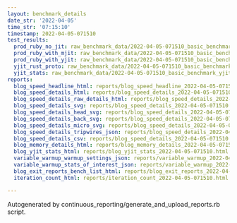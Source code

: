```yaml
---
layout: benchmark_details
date_str: '2022-04-05'
time_str: '07:15:10'
timestamp: 2022-04-05-071510
test_results:
  prod_ruby_no_jit: raw_benchmark_data/2022-04-05-071510_basic_benchmark_prod_ruby_no_jit.json
  prod_ruby_with_mjit: raw_benchmark_data/2022-04-05-071510_basic_benchmark_prod_ruby_with_mjit.json
  prod_ruby_with_yjit: raw_benchmark_data/2022-04-05-071510_basic_benchmark_prod_ruby_with_yjit.json
  yjit_rust_proto: raw_benchmark_data/2022-04-05-071510_basic_benchmark_yjit_rust_proto.json
  yjit_stats: raw_benchmark_data/2022-04-05-071510_basic_benchmark_yjit_stats.json
reports:
  blog_speed_headline_html: reports/blog_speed_headline_2022-04-05-071510.html
  blog_speed_details_html: reports/blog_speed_details_2022-04-05-071510.html
  blog_speed_details_raw_details_html: reports/blog_speed_details_2022-04-05-071510.raw_details.html
  blog_speed_details_svg: reports/blog_speed_details_2022-04-05-071510.svg
  blog_speed_details_head_svg: reports/blog_speed_details_2022-04-05-071510.head.svg
  blog_speed_details_back_svg: reports/blog_speed_details_2022-04-05-071510.back.svg
  blog_speed_details_micro_svg: reports/blog_speed_details_2022-04-05-071510.micro.svg
  blog_speed_details_tripwires_json: reports/blog_speed_details_2022-04-05-071510.tripwires.json
  blog_speed_details_csv: reports/blog_speed_details_2022-04-05-071510.csv
  blog_memory_details_html: reports/blog_memory_details_2022-04-05-071510.html
  blog_yjit_stats_html: reports/blog_yjit_stats_2022-04-05-071510.html
  variable_warmup_warmup_settings_json: reports/variable_warmup_2022-04-05-071510.warmup_settings.json
  variable_warmup_stats_of_interest_json: reports/variable_warmup_2022-04-05-071510.stats_of_interest.json
  blog_exit_reports_bench_list_html: reports/blog_exit_reports_2022-04-05-071510.bench_list.html
  iteration_count_html: reports/iteration_count_2022-04-05-071510.html

---
```

Autogenerated by continuous_reporting/generate_and_upload_reports.rb script.
